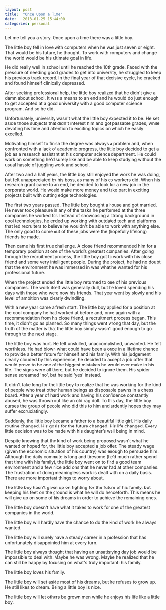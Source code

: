 ```yaml
---
layout: post
title:  "Once Upon a Time"
date:   2013-01-25 15:44:00
categories: personal
---
```


Let me tell you a story. Once upon a time there was a little boy.

The little boy fell in love with computers when he was just seven or eight. That would be his future, he thought. To work with computers and change the world would be his ultimate goal in life.

He did really well in school until he reached the 10th grade. Faced with the pressure of needing good grades to get into university, he struggled to keep his previous track record. In the final year of that decisive cycle, he cracked and found himself clinically depressed.

After seeking professional help, the little boy realized that he didn't give a damn about school. It was a means to an end and he would do just enough to get accepted at a good university with a good computer science program. And so he did.

Unfortunately, university wasn't what the little boy expected it to be. He set aside those subjects that didn't interest him and got passable grades, while devoting his time and attention to exciting topics on which he easily excelled.

Motivating himself to finish the degree was always a problem and, when confronted with a lack of academic progress, the little boy decided to get a job as a research assistant at his computer science department. He could work on something he'd surely like and be able to keep studying without the usual hassle of juggling work and school.

After two and a half years, the little boy still enjoyed the work he was doing, but felt unappreciated by his boss, as many of his co workers did. When his research grant came to an end, he decided to look for a new job in the corporate world. He would make more money and take part in exciting projects built with cutting edge technologies.

The first two years passed. The little boy bought a house and got married. He never took pleasure in any of the tasks he performed at the three companies he worked for. Instead of showcasing a strong background in cool technologies, he ended up working with outdated tech and platforms that led recruiters to believe he wouldn't be able to work with anything else. The only good to come out of these jobs were the (hopefully lifelong) friends he made.

Then came his first true challenge. A close friend recommended him for a temporary position at one of the world’s greatest companies. After going through the recruitment process, the little boy got to work with his close friend and some very intelligent people. During the project, he had no doubt that the environment he was immersed in was what he wanted for his professional future.

When the project ended, the little boy returned to one of his previous companies. The work itself was generally dull, but he loved spending his days with those who were now his friends. That year went by slowly and his level of ambition was clearly dwindling.

With a new year came a fresh start. The little boy applied for a position at the cool company he had worked at before and, once again with a recommendation from his close friend, a recruitment process began. This time, it didn't go as planned. So many things went wrong that day, but the truth of the matter is that the little boy simply wasn't good enough to go through to the next stage.

The little boy was hurt. He felt unskilled, unaccomplished, unwanted. He felt worthless. He had blown what could have been a once in a lifetime chance to provide a better future for himself and his family. With his judgement clearly clouded by this experience, he decided to accept a job offer that would prove to be one of the biggest mistakes he would ever make in his life. The signs were all there, but he decided to ignore them. His spider sense screamed 'no', but he said 'yes' instead.

It didn't take long for the little boy to realize that he was working for the kind of people who treat other human beings as disposable pawns in a chess board. After a year of hard work and having his confidence constantly abused, he was thrown out like an old rag doll. To this day, the little boy curses the group of people who did this to him and ardently hopes they may suffer excruciatingly.

Suddenly, the little boy became a father to a beautiful little girl. His daily routine changed. His goals for the future changed. His life changed. Every little decision was to be made with his daughter’s well being in mind.

Despite knowing that the kind of work being proposed wasn't what he wanted or hoped for, the little boy accepted a job offer. The steady wage (given the economic situation of his country) was enough to persuade him. Although the daily commute is long and tiresome (he’d much rather spend that time with his family), the little boy went on to find a good team environment and a few nice add ons that he never had at other companies. The frustration of doing meaningless work is dealt with on a daily basis. There are more important things to worry about.

The little boy hasn't given up on fighting for the future of his family, but keeping his feet on the ground is what he will do henceforth. This means he will give up on some of his dreams in order to achieve the remaining ones.

The little boy doesn't have what it takes to work for one of the greatest companies in the world.

The little boy will hardly have the chance to do the kind of work he always wanted.

The little boy will surely have a steady career in a profession that has unfortunately disappointed him at every turn.

The little boy always thought that having an unsatisfying day job would be impossible to deal with. Maybe he was wrong. Maybe he realized that he can still be happy by focusing on what's truly important: his family.

The little boy loves his family.

The little boy will set aside most of his dreams, but he refuses to grow up. He still likes to dream. Being a little boy is nice.

The little boy will let others be grown men while he enjoys his life like a little boy.
